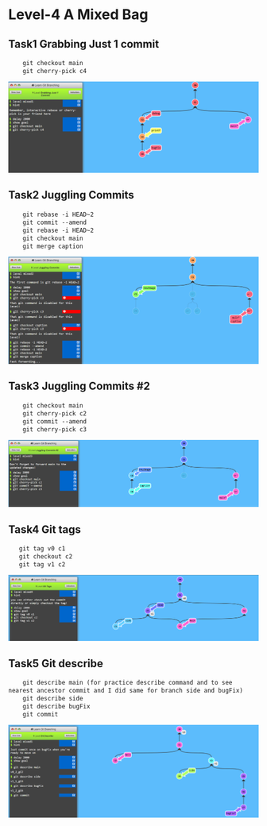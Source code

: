 # Level-4 A Mixed Bag

## Task1 Grabbing Just 1 commit
```
    git checkout main
    git cherry-pick c4
```
![alt text](image.png)


## Task2 Juggling Commits
```
    git rebase -i HEAD~2
    git commit --amend
    git rebase -i HEAD~2
    git checkout main
    git merge caption 
```
![alt text](image-1.png)

## Task3 Juggling Commits #2
```
    git checkout main
    git cherry-pick c2
    git commit --amend
    git cherry-pick c3
```
![alt text](image-2.png)


## Task4 Git tags
```
   git tag v0 c1
   git checkout c2
   git tag v1 c2 
```
![alt text](image-3.png)


## Task5 Git describe
```
    git describe main (for practice describe command and to see nearest ancestor commit and I did same for branch side and bugFix)
    git describe side
    git describe bugFix
    git commit
```
![alt text](image-4.png)
